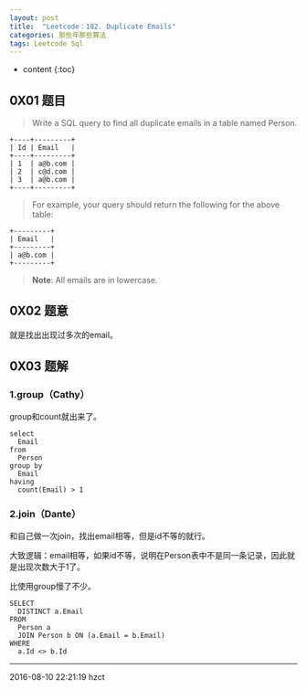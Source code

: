 ```yaml
---
layout: post
title:  "Leetcode：182. Duplicate Emails"
categories: 那些年那些算法
tags: Leetcode Sql
---
```


* content
{:toc}

## 0X01 题目

> Write a SQL query to find all duplicate emails in a table named Person.

```
+----+---------+
| Id | Email   |
+----+---------+
| 1  | a@b.com |
| 2  | c@d.com |
| 3  | a@b.com |
+----+---------+
```

> For example, your query should return the following for the above table:




```
+---------+
| Email   |
+---------+
| a@b.com |
+---------+
```

> **Note**: All emails are in lowercase.

## 0X02 题意

就是找出出现过多次的email。

## 0X03 题解


### 1.group（Cathy）

group和count就出来了。

```
select
  Email
from
  Person
group by
  Email
having
  count(Email) > 1
```

### 2.join（Dante）

和自己做一次join，找出email相等，但是id不等的就行。

大致逻辑：email相等，如果id不等，说明在Person表中不是同一条记录，因此就是出现次数大于1了。

比使用group慢了不少。

```
SELECT
  DISTINCT a.Email
FROM
  Person a
  JOIN Person b ON (a.Email = b.Email)
WHERE
  a.Id <> b.Id
```

***
2016-08-10 22:21:19 hzct
